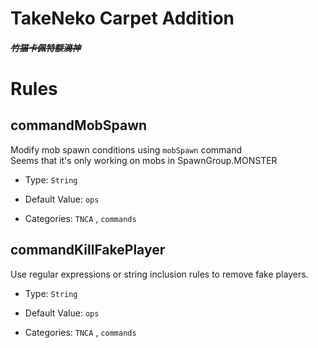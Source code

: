 # TakeNeko Carpet Addition

##### ~~竹猫卡佩特额滴神~~

# Rules

## commandMobSpawn

Modify mob spawn conditions using `mobSpawn` command  
Seems that it's only working on mobs in SpawnGroup.MONSTER
- Type: `String`

- Default Value: `ops`

- Categories: `TNCA` , `commands`


## commandKillFakePlayer

Use regular expressions or string inclusion rules to remove fake players.

- Type: `String`

- Default Value: `ops`

- Categories: `TNCA` , `commands`

